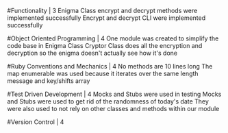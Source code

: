 #Functionality | 3
Enigma Class encrypt and decrypt methods were implemented successfully
Encrypt and decrypt CLI were implemented successfully

#Object Oriented Programming | 4
One module was created to simplify the code base in Enigma Class
Cryptor Class does all the encryption and decryption so the enigma doesn't actually see how it's done

#Ruby Conventions and Mechanics | 4
No methods are 10 lines long
The map enumerable was used because it iterates over the same length message and key/shifts array

#Test Driven Development | 4
Mocks and Stubs were used in testing
Mocks and Stubs were used to get rid of the randomness of today's date
They were also used to not rely on other classes and methods within our module

#Version Control | 4
